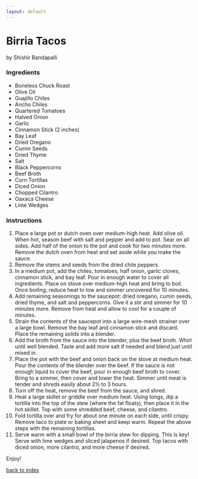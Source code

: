 ```yaml
---
layout: default
---
```


# Birria Tacos
by Shishir Bandapalli

### Ingredients
- Boneless Chuck Roast
- Olive Oil
- Guajillo Chiles
- Ancho Chiles
- Quartered Tomatoes
- Halved Onion
- Garlic
- Cinnamon Stick (2 inches)
- Bay Leaf
- Dried Oregano
- Cumin Seeds
- Dried Thyme
- Salt
- Black Peppercorns
- Beef Broth
- Corn Tortillas
- Diced Onion
- Chopped Cilantro
- Oaxaca Cheese
- Lime Wedges


### Instructions 
1. Place a large pot or dutch oven over medium-high heat. Add olive oil. When hot, season beef with salt and pepper and add to pot. Sear on all sides. Add half of the onion to the pot and cook for two minutes more. Remove the dutch oven from heat and set aside while you make the sauce.
2. Remove the stems and seeds from the dried chile peppers.
3. In a medium pot, add the chiles, tomatoes, half onion, garlic cloves, cinnamon stick, and bay leaf. Pour in enough water to cover all ingredients. Place on stove over medium-high heat and bring to boil. Once boiling, reduce heat to low and simmer uncovered for 10 minutes.
4. Add remaining seasonings to the saucepot: dried oregano, cumin seeds, dried thyme, and salt and peppercorns. Give it a stir and simmer for 10 minutes more. Remove from heat and allow to cool for a couple of minutes.
5. Strain the contents of the saucepot into a large wire-mesh strainer over a large bowl. Remove the bay leaf and cinnamon stick and discard. Place the remaining solids into a blender.
6. Add the broth from the sauce into the blender, plus the beef broth. Whirl until well blended. Taste and add more salt if needed and blend just until mixed in.
7. Place the pot with the beef and onion back on the stove at medium heat. Pour the contents of the blender over the beef. If the sauce is not enough liquid to cover the beef, pour in enough beef broth to cover. Bring to a simmer, then cover and lower the heat. Simmer until meat is tender and shreds easily about 2½ to 3 hours.
8. Turn off the heat, remove the beef from the sauce, and shred.
9. Heat a large skillet or griddle over medium heat. Using tongs, dip a tortilla into the top of the stew (where the fat floats), then place it in the hot skillet. Top with some shredded beef, cheese, and cilantro.
10. Fold tortilla over and fry for about one minute on each side, until crispy. Remove taco to plate or baking sheet and keep warm. Repeat the above steps with the remaining tortillas.
11. Serve warm with a small bowl of the birria stew for dipping. This is key! Serve with lime wedges and sliced jalapenos if desired. Top tacos with diced onion, more cilantro, and more cheese if desired.

Enjoy!

[back to index](../)

